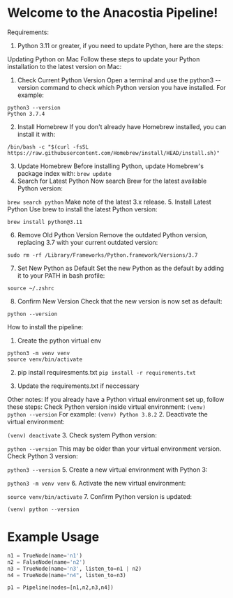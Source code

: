 # Welcome to the Anacostia Pipeline!


Requirements:
1. Python 3.11 or greater, if you need to update Python, here are the steps:

Updating Python on Mac
Follow these steps to update your Python installation to the latest version on Mac:
1. Check Current Python Version
Open a terminal and use the python3 --version command to check which Python version you have installed.
For example:

```
python3 --version 
Python 3.7.4
```

2. Install Homebrew
If you don't already have Homebrew installed, you can install it with:
```
/bin/bash -c "$(curl -fsSL https://raw.githubusercontent.com/Homebrew/install/HEAD/install.sh)"
```
3. Update Homebrew
Before installing Python, update Homebrew's package index with:
```brew update```
4. Search for Latest Python
Now search Brew for the latest available Python version:

```brew search python```
Make note of the latest 3.x release.
5. Install Latest Python
Use brew to install the latest Python version:

```brew install python@3.11```

6. Remove Old Python Version
Remove the outdated Python version, replacing 3.7 with your current outdated version:

```sudo rm -rf /Library/Frameworks/Python.framework/Versions/3.7```

7. Set New Python as Default
Set the new Python as the default by adding it to your PATH in bash profile:

```echo "alias python=/usr/local/bin/python3" >> ~/.zshrc
source ~/.zshrc
```
8. Confirm New Version
Check that the new version is now set as default:

```python --version```

How to install the pipeline:

1. Create the python virtual env
```
python3 -m venv venv
source venv/bin/activate
```
2. pip install requiresments.txt
```pip install -r requirements.txt```

3. Update the requirements.txt if neccessary


Other notes:
If you already have a Python virtual environment set up, follow these steps:
Check Python version inside virtual environment:
```(venv) python --version```
For example:
```(venv) Python 3.8.2```
2. Deactivate the virtual environment:

```(venv) deactivate```
3. Check system Python version:

```python --version```
This may be older than your virtual environment version.
Check Python 3 version:

```python3 --version```
5. Create a new virtual environment with Python 3:

```python3 -m venv venv```
6. Activate the new virtual environment:

```source venv/bin/activate```
7. Confirm Python version is updated:

```(venv) python --version```

# Example Usage

```python
n1 = TrueNode(name='n1')
n2 = FalseNode(name='n2')
n3 = TrueNode(name='n3', listen_to=n1 | n2)
n4 = TrueNode(name="n4", listen_to=n3)

p1 = Pipeline(nodes=[n1,n2,n3,n4])
```
